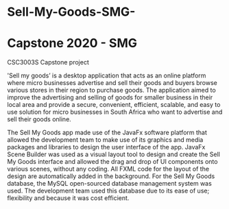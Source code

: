 # Sell-My-Goods-SMG-

# Capstone 2020 - SMG

CSC3003S Capstone project 

'Sell my goods’ is a desktop application that acts as an online platform where micro businesses advertise and sell their goods and buyers browse various stores in their region to purchase goods. The application aimed to improve the advertising and selling of goods for smaller business in their local area and provide a secure, convenient, efficient, scalable, and easy to use solution for micro businesses in South Africa who want to advertise and sell their goods online.

The Sell My Goods app made use of the JavaFx software platform that allowed the development team to make use of its graphics and media packages and libraries to design the user interface of the app. JavaFx Scene Builder was used as a visual layout tool to design and create the Sell My Goods interface and allowed the drag and drop of UI components onto various scenes, without any coding. All FXML code for the layout of the design are automatically added in the background. For the Sell My Goods database, the MySQL open-sourced database management system was used. The development team used this database due to its ease of use; flexibility and because it was cost efficient.


